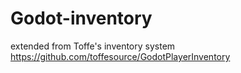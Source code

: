 # Godot-inventory

extended from Toffe's inventory system
https://github.com/toffesource/GodotPlayerInventory
